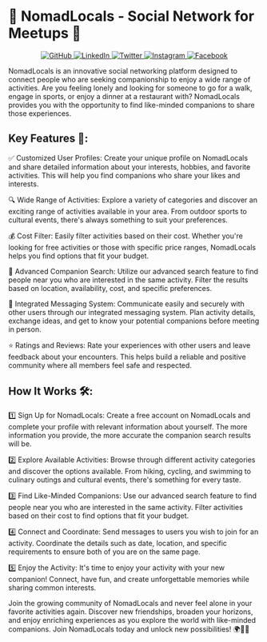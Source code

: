 <p align="center">
  <h1>🌟 NomadLocals - Social Network for Meetups 🚀</h1>
</p>


<p align="center">
  <a href="https://github.com/tuusuario">
    <img src="https://img.shields.io/badge/GitHub-%2312100E.svg?&style=for-the-badge&logo=GitHub&logoColor=white" alt="GitHub">
  </a>
  <a href="https://www.linkedin.com/in/tuperfil">
    <img src="https://img.shields.io/badge/LinkedIn-%230077B5.svg?&style=for-the-badge&logo=LinkedIn&logoColor=white" alt="LinkedIn">
  </a>
  <a href="https://twitter.com/tuusuario">
    <img src="https://img.shields.io/badge/Twitter-%231DA1F2.svg?&style=for-the-badge&logo=Twitter&logoColor=white" alt="Twitter">
  </a>
  <a href="https://www.instagram.com/tuusuario">
    <img src="https://img.shields.io/badge/Instagram-%23E4405F.svg?&style=for-the-badge&logo=Instagram&logoColor=white" alt="Instagram">
  </a>
  <a href="https://www.facebook.com/tuusuario">
    <img src="https://img.shields.io/badge/Facebook-%231877F2.svg?&style=for-the-badge&logo=Facebook&logoColor=white" alt="Facebook">
  </a>
</p>





NomadLocals is an innovative social networking platform designed to connect people who are seeking companionship to enjoy a wide range of activities. Are you feeling lonely and looking for someone to go for a walk, engage in sports, or enjoy a dinner at a restaurant with? NomadLocals provides you with the opportunity to find like-minded companions to share those experiences.

## Key Features 🎉:

✅ Customized User Profiles: Create your unique profile on NomadLocals and share detailed information about your interests, hobbies, and favorite activities. This will help you find companions who share your likes and interests.

🔍 Wide Range of Activities: Explore a variety of categories and discover an exciting range of activities available in your area. From outdoor sports to cultural events, there's always something to suit your preferences.

💰 Cost Filter: Easily filter activities based on their cost. Whether you're looking for free activities or those with specific price ranges, NomadLocals helps you find options that fit your budget.

🔎 Advanced Companion Search: Utilize our advanced search feature to find people near you who are interested in the same activity. Filter the results based on location, availability, cost, and specific preferences.

💬 Integrated Messaging System: Communicate easily and securely with other users through our integrated messaging system. Plan activity details, exchange ideas, and get to know your potential companions before meeting in person.

⭐ Ratings and Reviews: Rate your experiences with other users and leave feedback about your encounters. This helps build a reliable and positive community where all members feel safe and respected.

## How It Works 🛠️:

1️⃣ Sign Up for NomadLocals: Create a free account on NomadLocals and complete your profile with relevant information about yourself. The more information you provide, the more accurate the companion search results will be.

2️⃣ Explore Available Activities: Browse through different activity categories and discover the options available. From hiking, cycling, and swimming to culinary outings and cultural events, there's something for every taste.

3️⃣ Find Like-Minded Companions: Use our advanced search feature to find people near you who are interested in the same activity. Filter activities based on their cost to find options that fit your budget.

4️⃣ Connect and Coordinate: Send messages to users you wish to join for an activity. Coordinate the details such as date, location, and specific requirements to ensure both of you are on the same page.

5️⃣ Enjoy the Activity: It's time to enjoy your activity with your new companion! Connect, have fun, and create unforgettable memories while sharing common interests.

Join the growing community of NomadLocals and never feel alone in your favorite activities again. Discover new friendships, broaden your horizons, and enjoy enriching experiences as you explore the world with like-minded companions. Join NomadLocals today and unlock new possibilities! 🌍🤝✨
